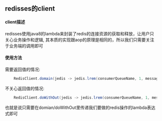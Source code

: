 ## redisses的client  

#### client描述  

redisses使用java8的lambda来封装了redis的连接资源的获取和释放，让用户只关心业务操作和逻辑,
其本质的实现跟aop的原理是相同的，所以我们只需要关注于业务端的调用即可  

#### 使用方法   

需要返回值的情况:  

```java  
    RedisClient.domain(jedis -> jedis.lrem(consumerQueueName, 1, message));
```  

不关心返回值的情况:  

```java  
    RedisClient.doWithOut(jedis -> jedis.lrem(consumerQueueName, 1, message));
```  


也就是说只需要在domian/doWithOut里传递我们要做的redis操作的lambda表达式即可  


